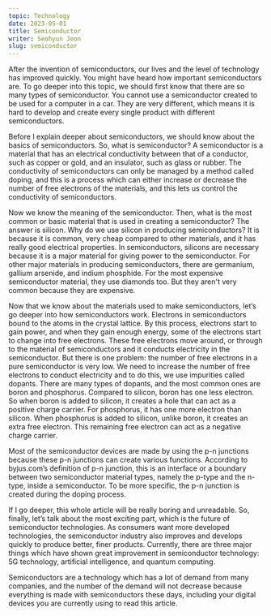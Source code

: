 ```yaml
---
topic: Technology
date: 2023-05-01
title: Semiconductor
writer: Seohyun Jeon
slug: semiconductor
---
```

After the invention of semiconductors, our lives and the level of technology has improved quickly. You might have heard how important semiconductors are. To go deeper into this topic, we should first know that there are so many types of semiconductor. You cannot use a semiconductor created to be used for a computer in a car. They are very different, which means it is hard to develop and create every single product with different semiconductors.

Before I explain deeper about semiconductors, we should know about the basics of semiconductors. So, what is semiconductor? A semiconductor is a material that has an electrical conductivity between that of a conductor, such as copper or gold, and an insulator, such as glass or rubber. The conductivity of semiconductors can only be managed by a method called doping, and this is a process which can either increase or decrease the number of free electrons of the materials, and this lets us control the conductivity of semiconductors.

Now we know the meaning of the semiconductor. Then, what is the most common or basic material that is used in creating a semiconductor? The answer is silicon. Why do we use silicon in producing semiconductors? It is because it is common, very cheap compared to other materials, and it has really good electrical properties. In semiconductors, silicons are necessary because it is a major material for giving power to the semiconductor. For other major materials in producing semiconductors, there are germanium, gallium arsenide, and indium phosphide. For the most expensive semiconductor material, they use diamonds too. But they aren't very common because they are expensive. 

Now that we know about the materials used to make semiconductors, let’s go deeper into how semiconductors work. Electrons in semiconductors bound to the atoms in the crystal lattice. By this process, electrons start to gain power, and when they gain enough energy, some of the electrons start to change into free electrons. These free electrons move around, or through to the material of semiconductors and it conducts electricity in the semiconductor. But there is one problem: the number of free electrons in a pure semiconductor is very low. We need to increase the number of free electrons to conduct electricity and to do this, we use impurities called dopants. There are many types of dopants, and the most common ones are boron and phosphorus. Compared to silicon, boron has one less electron. So when boron is added to silicon, it creates a hole that can act as a positive charge carrier. For phosphorus, it has one more electron than silicon. When phosphorus is added to silicon, unlike boron, it creates an extra free electron. This remaining free electron can act as a negative charge carrier.

Most of the semiconductor devices are made by using the p-n junctions because these p-n junctions can create various functions. According to byjus.com’s definition of p-n junction, this is an interface or a boundary between two semiconductor material types, namely the p-type and the n-type, inside a semiconductor. To be more specific, the p-n junction is created during the doping process.

If I go deeper, this whole article will be really boring and unreadable. So, finally, let’s talk about the most exciting part, which is the future of semiconductor technologies. As consumers want more developed technologies, the semiconductor industry also improves and develops quickly to produce better, finer products. Currently, there are three major things which have shown great improvement in semiconductor technology: 5G technology, artificial intelligence, and quantum computing. 

Semiconductors are a technology which has a lot of demand from many companies, and the number of the demand will not decrease because everything is made with semiconductors these days, including your digital devices you are currently using to read this article.
